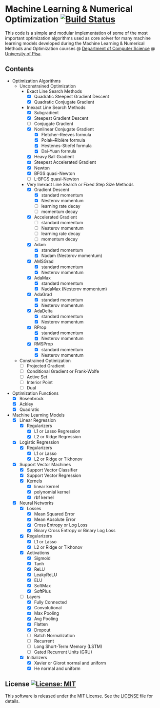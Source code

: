 # Machine Learning & Numerical Optimization [![Build Status](https://travis-ci.org/dmeoli/MachineLearningNumericalOptimization.svg?branch=master)](https://travis-ci.org/dmeoli/MachineLearningNumericalOptimization)

This code is a simple and modular implementation of some of the most important optimization algorithms used as core 
solver for many machine learning models developed during the Machine Learning & Numerical Methods and Optimization 
courses @ [Department of Computer Science](https://www.di.unipi.it/en/) @ [University of Pisa](https://www.unipi.it/index.php/english).

## Contents
- Optimization Algorithms
    - Unconstrained Optimization
        - Exact Line Search Methods
            - [x] Quadratic Steepest Gradient Descent
            - [x] Quadratic Conjugate Gradient
        - Inexact Line Search Methods
            - [x] Subgradient
            - [x] Steepest Gradient Descent
            - [ ] Conjugate Gradient
            - [x] Nonlinear Conjugate Gradient
                - [x] Fletcher–Reeves formula
                - [x] Polak–Ribière formula
                - [x] Hestenes-Stiefel formula
                - [x] Dai-Yuan formula
            - [x] Heavy Ball Gradient
            - [x] Steepest Accelerated Gradient
            - [x] Newton
            - [x] BFGS quasi-Newton
            - [ ] L-BFGS quasi-Newton
        - Very Inexact Line Search or Fixed Step Size Methods
            - [x] Gradient Descent
                - [x] standard momentum
                - [x] Nesterov momentum
                - [ ] learning rate decay
                - [ ] momentum decay
            - [x] Accelerated Gradient
                - [ ] standard momentum
                - [ ] Nesterov momentum
                - [ ] learning rate decay
                - [ ] momentum decay
            - [x] Adam
                - [x] standard momentum
                - [x] Nadam (Nesterov momentum)
            - [x] AMSGrad
                - [x] standard momentum
                - [x] Nesterov momentum
            - [x] AdaMax
                - [x] standard momentum
                - [x] NadaMax (Nesterov momentum)
            - [x] AdaGrad
                - [x] standard momentum
                - [x] Nesterov momentum
            - [x] AdaDelta
                - [x] standard momentum
                - [x] Nesterov momentum
            - [x] RProp
                - [x] standard momentum
                - [x] Nesterov momentum
            - [x] RMSProp
                - [x] standard momentum
                - [x] Nesterov momentum
    - Constrained Optimization
        - [ ] Projected Gradient
        - [ ] Conditional Gradient or Frank-Wolfe
        - [ ] Active Set
        - [ ] Interior Point
        - [ ] Dual

- Optimization Functions
    - [x] Rosenbrock
    - [x] Ackley
    - [x] Quadratic
                           
- Machine Learning Models
    - [x] Linear Regression
        - [x] Regularizers
            - [x] L1 or Lasso Regression
            - [x] L2 or Ridge Regression
    - [x] Logistic Regression
        - [x] Regularizers
            - [x] L1 or Lasso
            - [x] L2 or Ridge or Tikhonov
    - [x] Support Vector Machines
        - [x] Support Vector Classifier
        - [x] Support Vector Regression
        - [x] Kernels
            - [x] linear kernel
            - [x] polynomial kernel
            - [x] rbf kernel
    - [x] Neural Networks
        - [x] Losses
            - [x] Mean Squared Error
            - [x] Mean Absolute Error
            - [x] Cross Entropy or Log Loss
            - [x] Binary Cross Entropy or Binary Log Loss
        - [x] Regularizers
            - [x] L1 or Lasso
            - [x] L2 or Ridge or Tikhonov
        - [x] Activations
            - [x] Sigmoid
            - [x] Tanh
            - [x] ReLU
            - [x] LeakyReLU
            - [x] ELU
            - [x] SoftMax
            - [x] SoftPlus
        - [ ] Layers
            - [x] Fully Connected
            - [x] Convolutional
            - [x] Max Pooling
            - [x] Avg Pooling
            - [x] Flatten
            - [x] Dropout
            - [ ] Batch Normalization
            - [ ] Recurrent
            - [ ] Long Short-Term Memory (LSTM)
            - [ ] Gated Recurrent Units (GRU)
        - [x] Initializers
            - [x] Xavier or Glorot normal and uniform
            - [x] He normal and uniform

## License [![License: MIT](https://img.shields.io/badge/License-MIT-yellow.svg)](https://opensource.org/licenses/MIT)

This software is released under the MIT License. See the [LICENSE](LICENSE) file for details.
